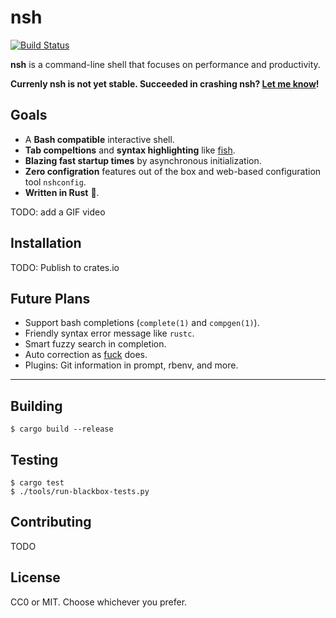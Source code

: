 nsh
====
[![Build Status](https://travis-ci.com/seiyanuta/nsh.svg?branch=master)](https://travis-ci.com/seiyanuta/nsh)

**nsh** is a command-line shell that focuses on performance and productivity.

**Currenly nsh is not yet stable. Succeeded in crashing nsh? [Let me know](https://github.com/seiyanuta/nsh/issues)!**

Goals
-----
- A **Bash compatible** interactive shell.
- **Tab compeltions** and **syntax highlighting** like [fish](http://fishshell.com/).
- **Blazing fast startup times** by asynchronous initialization.
- **Zero configration** features out of the box and web-based configuration tool `nshconfig`.
- **Written in Rust** :crab:.

TODO: add a GIF video

Installation
------------
TODO: Publish to crates.io

Future Plans
------------
- Support bash completions (`complete(1)` and `compgen(1)`).
- Friendly syntax error message like `rustc`.
- Smart fuzzy search in completion.
- Auto correction as [fuck](https://github.com/nvbn/thefuck) does.
- Plugins: Git information in prompt, rbenv, and more.

----

Building
--------
```
$ cargo build --release
```

Testing
-------
```
$ cargo test
$ ./tools/run-blackbox-tests.py
```

Contributing
------------
TODO

License
-------
CC0 or MIT. Choose whichever you prefer.
